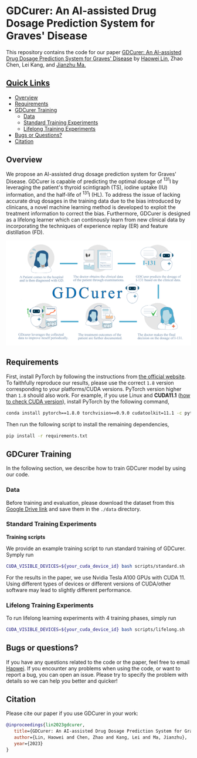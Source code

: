 # GDCurer: An AI-assisted Drug Dosage Prediction System for Graves' Disease

This repository contains the code for our paper [GDCurer: An AI-assisted Drug Dosage Prediction System for Graves' Disease](#) by <a href="https://linhaowei1.github.io/"> Haowei Lin</a>, Zhao Chen, Lei Kang, and <a href="https://majianzhu.com/"> Jianzhu Ma.


## Quick Links

  - [Overview](#overview)
  - [Requirements](#requirements)
  - [GDCurer Training](#gdcurer-training)
    - [Data](#data)
    - [Standard Training Experiments](#standard-training-experiments)
    - [Lifelong Training Experiments](#lifelong-training-experiments)
  - [Bugs or Questions?](#bugs-or-questions)
  - [Citation](#citation)

## Overview

We propose an AI-assisted drug dosage prediction system for Graves' Disease. GDCurer is capable of predicting the optimal dosage of $^{131}$I by leveraging  the patient's thyroid scintigraph (TS), iodine uptake (IU) information, and the half-life of $^{131}$I (HL). To address the issue of lacking accurate drug dosages in the training data due to the bias introduced by clinicans, a novel machine learning method is developed to exploit the treatment information to correct the bias. Furthermore, GDCurer is designed as a lifelong learner which can continously learn from new clinical data by incorporating the techniques of experience replay (ER) and feature distillation (FD).

![](figures/GDcurer.png)


## Requirements

First, install PyTorch by following the instructions from [the official website](https://pytorch.org). To faithfully reproduce our results, please use the correct `1.8` version corresponding to your platforms/CUDA versions. PyTorch version higher than `1.8` should also work. For example, if you use Linux and **CUDA11.1** ([how to check CUDA version](https://varhowto.com/check-cuda-version/)), install PyTorch by the following command,

```bash
conda install pytorch==1.8.0 torchvision==0.9.0 cudatoolkit=11.1 -c pytorch -c conda-forge
```

Then run the following script to install the remaining dependencies,

```bash
pip install -r requirements.txt
```

## GDCurer Training

In the following section, we describe how to train GDCurer model by using our code.

### Data

Before training and evaluation, please download the dataset from this [Google Drive link](#) and save them in the `./data` directory. 

### Standard Training Experiments

**Training scripts**

We provide an example training script to run standard training of GDCurer. Symply run

```bash
CUDA_VISIBLE_DEVICES=${your_cuda_device_id} bash scripts/standard.sh
```

For the results in the paper, we use Nvidia Tesla A100 GPUs with CUDA 11. Using different types of devices or different versions of CUDA/other software may lead to slightly different performance.

### Lifelong Training Experiments

To run lifelong learning experiments with 4 training phases, simply run

```bash
CUDA_VISIBLE_DEVICES=${your_cuda_device_id} bash scripts/lifelong.sh
```

## Bugs or questions?

If you have any questions related to the code or the paper, feel free to email [Haowei](`linhaowei@pku.edu.cn`). If you encounter any problems when using the code, or want to report a bug, you can open an issue. Please try to specify the problem with details so we can help you better and quicker!

## Citation

Please cite our paper if you use GDCurer in your work:

```bibtex
@inproceedings{lin2023gdcurer,
   title={GDCurer: An AI-assisted Drug Dosage Prediction System for Graves' Disease},
   author={Lin, Haowei and Chen, Zhao and Kang, Lei and Ma, Jianzhu},
   year={2023}
}
```